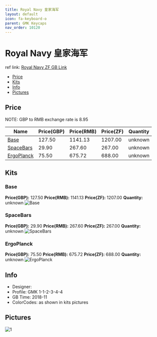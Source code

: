 ```yaml
---
title: Royal Navy 皇家海军
layout: default
icon: fa-keyboard-o
parent: GMK Keycaps
nav_order: 10120
---
```


# Royal Navy 皇家海军

ref link: [Royal Navy ZF GB Link](http://www.zfrontier.com/m/4937)

* [Price](#price)
* [Kits](#kits)
* [Info](#info)
* [Pictures](#pictures)


## Price  
NOTE: GBP to RMB exchange rate is 8.95

| Name          | Price(GBP)    |  Price(RMB) |  Price(ZF) | Quantity |
| ------------- | ------------- |  ---------- |  --------- | -------- |
|[Base](#base)|127.50|1141.13|1207.00|unknown|
|[SpaceBars](#spacebars)|29.90|267.60|267.00|unknown|
|[ErgoPlanck](#ergoplanck)|75.50|675.72|688.00|unknown|


## Kits
### Base
**Price(GBP):** 127.50    **Price(RMB):** 1141.13    **Price(ZF):** 1207.00    **Quantity:** unknown
<img src="{{ 'assets/images/gmk-keycaps/royalnavy/kits_pics/base.png' | relative_url }}" alt="Base" class="image featured">

### SpaceBars
**Price(GBP):** 29.90    **Price(RMB):** 267.60    **Price(ZF):** 267.00    **Quantity:** unknown
<img src="{{ 'assets/images/gmk-keycaps/royalnavy/kits_pics/spacebars.png' | relative_url }}" alt="SpaceBars" class="image featured">

### ErgoPlanck
**Price(GBP):** 75.50    **Price(RMB):** 675.72    **Price(ZF):** 688.00    **Quantity:** unknown
<img src="{{ 'assets/images/gmk-keycaps/royalnavy/kits_pics/ergoplanck.png' | relative_url }}" alt="ErgoPlanck" class="image featured">


## Info
* Designer: 
* Profile: GMK 1-1-2-3-4-4
* GB Time: 2018-11
* ColorCodes: as shown in kits pictures


## Pictures
<img src="{{ 'assets/images/gmk-keycaps/royalnavy/rendering_pics/1.jpg' | relative_url }}" alt="1" class="image featured">
